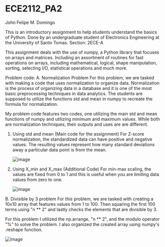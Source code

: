 # ECE2112_PA2
John Felipe M. Domingo

This is an introductory assignment to help students understand the basics of Python.
Done by an undergraduate student of Electronics Engineering at the University of Santo Tomas.
Section: 2ECE-A

This assignment deals with the use of numpy, a Python library that focuses on arrays and matrices. 
Including an assortment of routines for fast operations on arrays, including mathematical, 
logical, shape manipulation, sorting, selecting I/O, statistical operations and much more.

Problem code:
A. Normalization Problem
   For this problem, we are tasked with making a code that uses normalization to organize data.
   Normalization is the process of organizing data in a database and it is one of the most basic
   preprocessing techniques in data analytics.
   The students are supposed to utilize the functions std and mean in numpy to recreate the formula
   for normalization.

   My problem code features two codes, one utilizing the main std and mean functions of numpy and
   utilizing minimum and maximum values. While both are normalization techniques, their outputs
   and uses are are different. 
   1. Using std and mean (Main code for the assignment)
      For Z-score normalization, the standardized data can have positive and negative values.
      The resulting values represent how many standard deviations away a particular data point is from the mean.
      
      ![image](https://github.com/user-attachments/assets/6749cea2-bf8d-4fc1-a8ee-543808e25bc6)

   3. Using X_min and X_max (Additional Code)
      For min-max scaling, the values are fixed from 0 to 1 and this is useful when you are limiting data values
      from zero to one.
      
      ![image](https://github.com/user-attachments/assets/a9d61577-ed9f-4b11-85ca-f8ffcd921c5c)
  
   
B. Divisible by 3 problem
   For this problem, we are tasked with creating a 10x10 array that features values from 1 to 100.
   Then squaring the first 100 terms using "n ** 2" and lastly checks the elements that are 
   divisible by 3.

   For this problem I utilized the np.arrange, "n ** 2", and the modulo operator "%" to solve the 
   problem. I also organized the created array using numpy's .reshape function.
   
   ![image](https://github.com/user-attachments/assets/4961bccc-ab07-4092-84d1-0f16d300e2a4)




